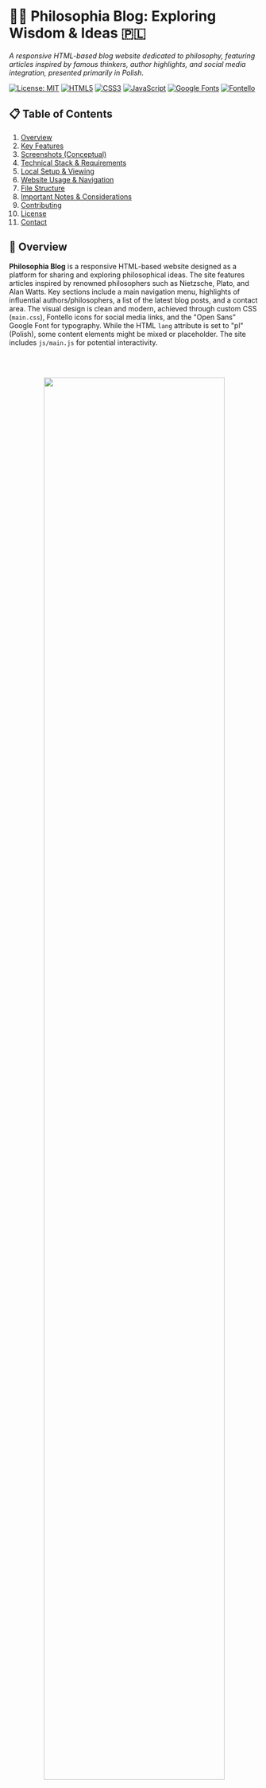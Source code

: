 # 🧠📜 Philosophia Blog: Exploring Wisdom & Ideas 🇵🇱
_A responsive HTML-based blog website dedicated to philosophy, featuring articles inspired by famous thinkers, author highlights, and social media integration, presented primarily in Polish._

[![License: MIT](https://img.shields.io/badge/License-MIT-yellow.svg)](https://opensource.org/licenses/MIT)
[![HTML5](https://img.shields.io/badge/HTML5-E34F26.svg?logo=html5&logoColor=white)](https://developer.mozilla.org/en-US/docs/Web/Guide/HTML/HTML5)
[![CSS3](https://img.shields.io/badge/CSS3-1572B6.svg?logo=css3&logoColor=white)](https://developer.mozilla.org/en-US/docs/Web/CSS)
[![JavaScript](https://img.shields.io/badge/JavaScript-F7DF1E.svg?logo=javascript&logoColor=black)](https://developer.mozilla.org/en-US/docs/Web/JavaScript)
[![Google Fonts](https://img.shields.io/badge/Google%20Fonts-Open%20Sans-4285F4.svg?logo=googlefonts)](https://fonts.google.com/specimen/Open+Sans)
[![Fontello](https://img.shields.io/badge/Icons-Fontello-1F77B4.svg)]() <!-- Generic icon badge for Fontello -->

## 📋 Table of Contents
1.  [Overview](#-overview)
2.  [Key Features](#-key-features)
3.  [Screenshots (Conceptual)](#-screenshots-conceptual)
4.  [Technical Stack & Requirements](#-technical-stack--requirements)
5.  [Local Setup & Viewing](#️-local-setup--viewing)
6.  [Website Usage & Navigation](#️-website-usage--navigation)
7.  [File Structure](#-file-structure)
8.  [Important Notes & Considerations](#-important-notes--considerations)
9.  [Contributing](#-contributing)
10. [License](#-license)
11. [Contact](#-contact)

## 📄 Overview

**Philosophia Blog** is a responsive HTML-based website designed as a platform for sharing and exploring philosophical ideas. The site features articles inspired by renowned philosophers such as Nietzsche, Plato, and Alan Watts. Key sections include a main navigation menu, highlights of influential authors/philosophers, a list of the latest blog posts, and a contact area. The visual design is clean and modern, achieved through custom CSS (`main.css`), Fontello icons for social media links, and the "Open Sans" Google Font for typography. While the HTML `lang` attribute is set to "pl" (Polish), some content elements might be mixed or placeholder. The site includes `js/main.js` for potential interactivity.

<br><br>
<p align="center">
  <img src="screenshots/1.gif" width="85%">
</p>

## ✨ Key Features

*   🧭 **Responsive Navigation Menu**:
    *   A top navigation bar with links to key sections: "Strona Główna" (Home), "Pierwszy raz na stronie?" (First Time Here?), "Dlaczego filozofia?" (Why Philosophy?), "O nas" (About Us), and "Kontakt" (Contact).
    *   Designed to be responsive for various screen sizes.
*   👨‍🏫 **Author/Philosopher Highlights**:
    *   A section dedicated to showcasing influential philosophers (e.g., Kant, Emerson, Nietzsche, Plato, Watts).
    *   Displays images and names of these thinkers, with clickable links (currently placeholders) intended to lead to more information or related articles.
*   📰 **Latest Posts Section**:
    *   Presents a curated list of recent blog articles.
    *   Each post preview typically includes an image, a title, and a brief summary or excerpt.
    *   Mentions that new posts are updated on Tuesdays and Fridays, suggesting a content schedule.
*   📧 **Contact Section**:
    *   Provides a way for users to get in touch, likely for discussions, collaborations, or inquiries, featuring an "Nawiąż współpracę" (Establish Cooperation) button or link.
*   📱 **Social Media Integration**:
    *   Includes links to social media profiles: Facebook, YouTube, Twitter, and Google+ (note: Google+ is defunct, link should be updated or removed).
    *   Uses Fontello icons for visually distinct social media links.
*   🔍 **SEO & Meta Information**:
    *   Includes essential meta tags for viewport configuration, a site description, and a theme color to enhance search engine visibility and browser integration.
*   🎨 **Custom Styling & Typography**:
    *   Styled with a dedicated stylesheet (`main.css`).
    *   Utilizes Fontello icons (`css/fontello.css` and associated font files).
    *   Employs the "Open Sans" Google Font for consistent and readable typography.
*   🇵🇱 **Polish Language Focus**: The primary language for UI text and content is Polish (`lang="pl"`).

## 🖼️ Screenshots (Conceptual)

_Screenshots of: the Philosophia Blog homepage, the navigation menu, the author highlights section, examples of latest post previews, the contact section, and social media links._

<p align="center">
  <img src="screenshots\1.jpg" width="300"/>
  <img src="screenshots\2.jpg" width="300"/>
  <img src="screenshots\3.jpg" width="300"/>
  <img src="screenshots\4.jpg" width="300"/>
  <img src="screenshots\5.jpg" width="300"/>
  <img src="screenshots\6.jpg" width="300"/>
  <img src="screenshots\7.jpg" width="300"/>
  <img src="screenshots\8.jpg" width="300"/>
  <img src="screenshots\9.jpg" width="300"/>
  <img src="screenshots\10jpg" width="300"/>
</p>


## 🛠️ Technical Stack & Requirements

### Core Technologies:
*   **Structure**: HTML5
*   **Styling**: CSS3 (`main.css`, `css/fontello.css`)
*   **Interactivity (Potential)**: JavaScript (ES6+) (`js/main.js`)
*   **Fonts**: Google Fonts (Open Sans)
*   **Icons**: Fontello (icon font)

### Requirements:
*   **Web Browser**: Any modern web browser (e.g., Google Chrome, Mozilla Firefox, Safari, Microsoft Edge).
*   **Internet Connection**: Required to load Google Fonts (Open Sans). Fontello icons also rely on linked font files.
*   **Local Assets**: All specified CSS, JavaScript, image, and Fontello font files must be present in the correct locations relative to `index.html`.
    *   `main.css` (root directory or linked path)
    *   `css/fontello.css` (in `css/` subfolder)
    *   Fontello font files (e.g., `.eot`, `.svg`, `.ttf`, `.woff`, `.woff2`) must be in the `css/font/` (or similar, as configured by Fontello) directory relative to `fontello.css`.
    *   `js/main.js` (in `js/` subfolder)
    *   `img/` directory containing all images for authors and posts (e.g., `alan-watts.jpg`, `nietzsche.jpg`, `platon.jpg`).

## ⚙️ Local Setup & Viewing

1.  **Clone or Download the Repository**:
    ```bash
    git clone <repository-url>
    cd <repository-directory>
    ```
    *(Replace `<repository-url>` and `<repository-directory>` with your specific details, or simply download the files into a local folder).*

2.  **Ensure Asset Placement**:
    *   Verify that `main.css` is correctly linked in `index.html`.
    *   Confirm that the `css/` subfolder exists and contains `fontello.css` and its associated font files (e.g., in `css/font/`).
    *   Ensure the `js/` subfolder exists and contains `main.js`.
    *   Make sure the `img/` subfolder exists and contains all author and post images (e.g., `alan-watts.jpg`). Check that image paths in the HTML are correct.

3.  **Open in Browser or Host Locally**:
    *   **Directly in Browser**: You can usually open `index.html` directly in your web browser (File > Open File).
    *   **Using a Simple HTTP Server (Recommended for consistent behavior, especially if `js/main.js` involves fetching local resources or has complex pathing)**:
        If you have Python installed, navigate to the project's root directory in your terminal and run:
        ```bash
        python -m http.server 8000
        ```
        Then, open your web browser and go to `http://localhost:8000`.
    *   Alternatively, use any other local web server solution (e.g., Live Server extension in VS Code).

## 💡 Website Usage & Navigation

1.  Open `index.html` in your web browser (ensure an internet connection for Google Fonts).
2.  **Interface**:
    *   **Navigation Menu**: Click links like "Strona Główna," "Dlaczego filozofia?," "O nas," or "Kontakt" to navigate to different (potentially placeholder or section-linked) parts of the site.
    *   **Author Highlights**: View images and names of featured philosophers. Clicking these is intended to lead to more information (links are currently placeholders).
    *   **Latest Posts**: Read summaries of recent articles, each with an image. These are static examples; new posts are announced as appearing on Tuesdays and Fridays.
    *   **Contact Section**: Find information for contacting the author, including an "Nawiąż współpracę" (Establish Cooperation) button (likely a `mailto:` link or placeholder for a contact form).
    *   **Social Media Links**: Click icons to visit (placeholder) Facebook, YouTube, Twitter, and Google+ profiles.
3.  **Actions**:
    *   Browse the statically presented "latest posts."
    *   Attempt to use the contact section (functionality depends on whether it's a simple `mailto:` link or a placeholder for a form requiring backend setup).
    *   Try the social media links (will lead to placeholder URLs unless updated).
    *   Any further interactivity (e.g., dynamic content loading, animations beyond CSS) would depend on the implementation within `js/main.js`.

## 🗂️ File Structure

The project is expected to have the following basic file structure:

*   `index.html`: The main HTML file for the homepage, containing all sections.
*   `main.css`: The primary custom CSS file for styling.
*   `css/` (subfolder):
    *   `fontello.css`: CSS styles for Fontello icons.
    *   `font/` (sub-subfolder, or similar): Contains Fontello font files.
*   `js/` (subfolder):
    *   `main.js`: JavaScript file for any client-side interactivity.
*   `img/` (subfolder): Contains all images used for authors, posts, and potentially other site elements.
*   `README.md`: This documentation file.

## 📝 Important Notes & Considerations

*   **Language**: The site's primary content and UI text are in Polish (`lang="pl"`). The description mentions some English content for accessibility, which might refer to code comments or alternative text.
*   **`js/main.js` Functionality**: The specific interactive features provided by `js/main.js` (e.g., for navigation, animations, or dynamic content loading for author/post links) are assumed but not detailed. This file needs to be implemented for such features.
*   **Placeholder Links**: Many links (author highlights, "Read more" for posts, social media, contact button if not a `mailto:`) are currently placeholders and would need to be updated with actual URLs or linked to implemented JavaScript functionality/backend processing.
*   **Image Paths**: Correct paths to all images in the `img/` folder are crucial.
*   **Fontello Setup**: Proper integration of Fontello requires `fontello.css` and all its associated font files to be correctly placed and linked.
*   **Static Nature**: This is a static HTML/CSS/JS website. Dynamic features like user comments, a working contact form that sends emails, or automatic updates of "Latest Posts" would require a backend system (e.g., a CMS, or a static site generator with a content pipeline).
*   **Google Fonts Dependency**: Relies on an internet connection for "Open Sans." Consider local fallbacks.
*   **Preloading**: The note about preloading `main.css` and `fontello.css` is good for performance, but ensure the paths used in the `<link rel="preload">` tags are correct.

## 🤝 Contributing

Contributions to **Philosophia Blog** are highly encouraged! If you have ideas for:

*   Writing actual philosophical articles for the "Latest Posts" section.
*   Implementing the placeholder pages or dynamic content loading for author/post details.
*   Developing the `js/main.js` for enhanced interactivity.
*   Improving CSS styling, responsiveness, or adding animations.
*   Updating or correcting social media links (especially the defunct Google+).
*   Setting up a simple backend for the contact form.

1.  Fork the repository.
2.  Create a new branch for your feature or content (`git checkout -b feature/NewArticleNietzsche` or `content/ImplementAboutPage`).
3.  Make your changes (HTML, CSS, JS, text content).
4.  Commit your changes (`git commit -m 'Content: Add new article on Nietzsche'`).
5.  Push to the branch (`git push origin content/ImplementAboutPage`).
6.  Open a Pull Request.

## 📃 License

This project is licensed under the **MIT License**.
(If you have a `LICENSE` file in your repository, refer to it: `See the LICENSE file for details.`)

## 📧 Contact

Project developed by **Adrian Lesniak**.
For questions, feedback, or to discuss contributions, please open an issue on the GitHub repository or contact the repository owner.

---
✨ _Dzielenie się mądrością i ideami filozoficznymi dla ciekawych umysłów._
_(Sharing philosophical wisdom and ideas for curious minds.)_
